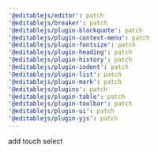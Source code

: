 ```yaml
---
'@editablejs/editor': patch
'@editablejs/breaker': patch
'@editablejs/plugin-blockquote': patch
'@editablejs/plugin-context-menu': patch
'@editablejs/plugin-fontsize': patch
'@editablejs/plugin-heading': patch
'@editablejs/plugin-history': patch
'@editablejs/plugin-indent': patch
'@editablejs/plugin-list': patch
'@editablejs/plugin-mark': patch
'@editablejs/plugins': patch
'@editablejs/plugin-table': patch
'@editablejs/plugin-toolbar': patch
'@editablejs/plugin-ui': patch
'@editablejs/plugin-yjs': patch
---
```


add touch select
